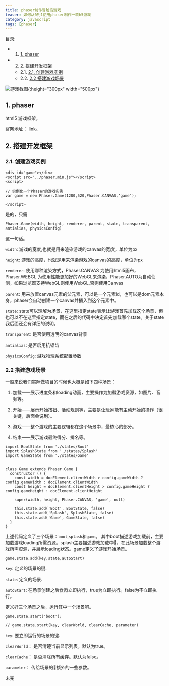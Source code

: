 ```yaml
---
title: phaser制作冒险岛游戏
teaser: 如何从0到1使用phaser制作一款h5游戏
category: javascript
tags: [phaser]
---
```




 目录:

<!-- vscode-markdown-toc -->
* 1. [1. phaser](#1.phaser)
* 2. [2. 搭建开发框架](#2.搭建开发框架)
	* 2.1. [2.1. 创建游戏实例](#2.1.创建游戏实例)
	* 2.2. [2.2 搭建游戏场景](#2.2.搭建游戏场景)

<!-- vscode-markdown-toc-config
	numbering=true
	autoSave=true
	/vscode-markdown-toc-config -->
<!-- /vscode-markdown-toc -->



![游戏截图](http://img.blog.csdn.net/20171229142843945?watermark/2/text/aHR0cDovL2Jsb2cuY3Nkbi5uZXQvdTAxNDc4NzMwMQ==/font/5a6L5L2T/fontsize/400/fill/I0JBQkFCMA==/dissolve/70/gravity/SouthEast){:height="300px" width="500px"} 

## 1. phaser

html5 游戏框架。

官网地址： [link](http://phaser.io/)。

## 2. 搭建开发框架

### 2.1. 创建游戏实例


```
<div id="game"></div>
<script src="../phaser.min.js"></script>
<script>

// 实例化一个Phaser的游戏实例
var game = new Phaser.Game(1280,520,Phaser.CANVAS,’game’); 

</script>
```

是的，只需

`
Phaser.Game(width, height, renderer, parent, state, transparent, antialias, physicsConfig)
`

这一句话。


`width`: 游戏的宽度,也就是用来渲染游戏的canvas的宽度，单位为px

`height`: 游戏的高度，也就是用来渲染游戏的canvas的高度，单位为px

`renderer`: 使用哪种渲染方式，Phaser.CANVAS 为使用html5画布，Phaser.WEBGL 为使用性能更加好的WebGL来渲染，Phaser.AUTO为自动侦测，如果浏览器支持WebGL则使用WebGL,否则使用Canvas

`parent`: 用来放置canvas元素的父元素，可以是一个元素id，也可以是dom元素本身，phaser会自动创建一个canvas并插入到这个元素中。

`state`: state可以理解为场景，在这里指定state表示让游戏首先加载这个场景，但也可以不在这里指定state，而在之后的代码中决定首先加载哪个state。关于state我后面还会有详细的说明。

`transparent`: 是否使用透明的canvas背景

`antialias`: 是否启用抗锯齿

`physicsConfig`: 游戏物理系统配置参数


### 2.2 搭建游戏场景 

一般来说我们实际做项目的时候也大概是如下四种场景：

1. 加载——展示进度条和loading动画，主要操作为加载游戏资源，如图片、音频等。

2. 开始——展示开始按钮、活动规则等，主要是让玩家能有主动开始的操作（很关键，后面会说到）。

3. 游戏——整个游戏的主要逻辑都在这个场景中，最核心的部分。

4. 结束——展示游戏最终得分、排名等。


```
import BootState from './states/Boot'
import SplashState from './states/Splash'
import GameState from './states/Game'


class Game extends Phaser.Game {
  constructor () {
    const width = docElement.clientWidth > config.gameWidth ? config.gameWidth : docElement.clientWidth
    const height = docElement.clientHeight > config.gameHeight ? config.gameHeight : docElement.clientHeight

    super(width, height, Phaser.CANVAS, 'game', null)

    this.state.add('Boot', BootState, false)
    this.state.add('Splash', SplashState, false)
    this.state.add('Game', GameState, false)
  }
}
```

上述代码定义了三个场景：`boot`,`splash`和`game`。
其中boot描述游戏加载前，主要加载游戏loading所需资源。splash主要描述游戏加载中，在此场景加载整个游戏所需资源，并展示loading状态。game定义了游戏开始场景。

```
game.state.add(key,state,autoStart)
```

`key`: 定义的场景的键.

`state`: 定义的场景.

`autoStart`: 在场景创建之后食肉立即执行，true为立即执行。false为不立即执行。

定义好三个场景之后，运行其中一个场景吧。


```
game.state.start('boot');

// game.state.start(key, clearWorld, clearCache, parameter)

```

`key`: 要立即运行的场景的键.

`clearWorld`： 是否清楚当前显示列表。默认为true。

`clearCache`： 是否清除所有缓存。默认为false。

`parameter`： 传给场景的额外的一些参数。



未完






